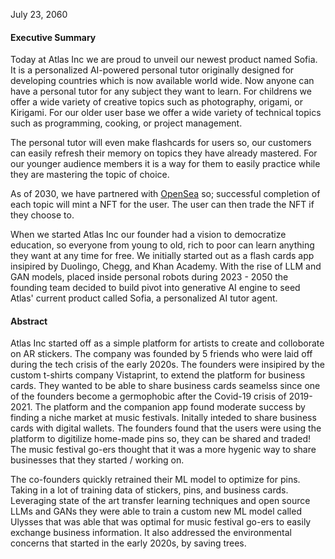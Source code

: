 July 23, 2060 

#### Executive Summary

Today at Atlas Inc we are proud to unveil our newest product named Sofia. It is a personalized AI-powered personal tutor originally designed for developing countries which is now available world wide. 
Now anyone can have a personal tutor for any subject they want to learn. For childrens we offer a wide variety of creative topics such as photography, origami, or Kirigami.
For our older user base we offer a wide variety of technical topics such as programming, cooking, or project management. 

The personal tutor will even make flashcards for users so, our customers can easily refresh their memory on topics they have already mastered. For our younger audience members it is a way for them to easily practice while they are mastering the topic of choice.

As of 2030, we have partnered with [OpenSea](https://opensea.io/) so; successful completion of each topic will mint a NFT for the user. The user can then trade the NFT if they choose to.

When we started Atlas Inc our founder had a vision to democratize education, so everyone from young to old, rich to poor can learn anything they want at any time for free. 
We initially started out as a flash cards app insipired by Duolingo, Chegg, and Khan Academy. With the rise of LLM and GAN models, placed inside personal robots during 2023 - 2050 the founding team decided to build pivot into generative AI engine to seed Atlas' current product called Sofia, a personalized AI tutor agent.

#### Abstract

Atlas Inc started off as a simple platform for artists to create and colloborate on AR stickers. The company was founded by 5 friends who were laid off during the tech crisis of the early 2020s. The founders were insipired by the custom t-shirts company Vistaprint, to extend the platform for business cards. They wanted to be able to share business cards seamelss since one of the founders become a germophobic after the Covid-19 crisis of 2019-2021. The platform and the companion app found moderate success by finding a niche market at music festivals. Initally inteded to share business cards with digital wallets. The founders found that the users were using the platform to digitilize home-made pins so, they can be shared and traded! The music festival go-ers thought that it was a more hygenic way to share businesses that they started / working on. 

The co-founders quickly retrained their ML model to optimize for pins. Taking in a lot of training data of stickers, pins, and business cards. Leveraging state of the art transfer learning techniques and open source LLMs and GANs they were able to train a custom new ML model called Ulysses that was able that was optimal for music festival go-ers to easily exchange business information. It also addressed the environmental concerns that started in the early 2020s, by saving trees. 


